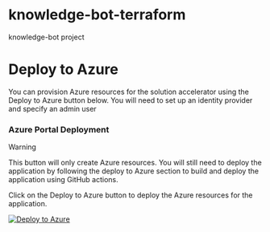# knowledge-bot-terraform
knowledge-bot project

# Deploy to Azure

You can provision Azure resources for the solution accelerator using  the Deploy to Azure button below. You will need to set up an identity provider and specify an admin user

### Azure Portal Deployment

> [!WARNING]
> This button will only create Azure resources. You will still need to deploy the application by following the deploy to Azure section to build and deploy the application using GitHub actions.

Click on the Deploy to Azure button to deploy the Azure resources for the application.

[![Deploy to Azure](https://aka.ms/deploytoazurebutton)](https://portal.azure.com/#create/Microsoft.Template/uri/https%3A%2F%2Fraw.githubusercontent.com%2FMobizinc%2Fknowledge-bot-terraform%2Farm%2Farm%2Farmdev.json)

